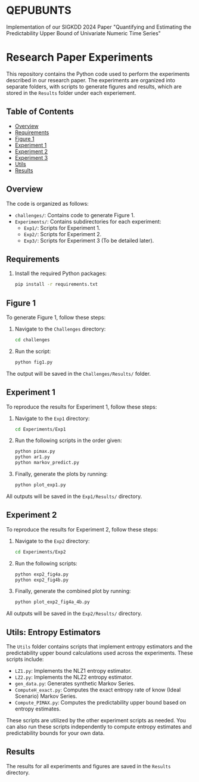 # QEPUBUNTS
Implementation of our SIGKDD 2024 Paper "Quantifying and Estimating the Predictability Upper Bound of Univariate Numeric Time Series"

# Research Paper Experiments

This repository contains the Python code used to perform the experiments described in our research paper. The experiments are organized into separate folders, with scripts to generate figures and results, which are stored in the `Results` folder under each experiement.

## Table of Contents

- [Overview](#overview)
- [Requirements](#requirements)
- [Figure 1](#figure-1)
- [Experiment 1](#experiment-1)
- [Experiment 2](#experiment-2)
- [Experiment 3](#experiment-3)
- [Utils](#utils)
- [Results](#results)

## Overview

The code is organized as follows:

- `challenges/`: Contains code to generate Figure 1.
- `Experiments/`: Contains subdirectories for each experiment:
  - `Exp1/`: Scripts for Experiment 1.
  - `Exp2/`: Scripts for Experiment 2.
  - `Exp3/`: Scripts for Experiment 3 (To be detailed later).

## Requirements

1. Install the required Python packages:
    ```bash
    pip install -r requirements.txt
    ```

## Figure 1

To generate Figure 1, follow these steps:

1. Navigate to the `Challenges` directory:
    ```bash
    cd challenges
    ```

2. Run the script:
    ```bash
    python fig1.py
    ```

The output will be saved in the `Challenges/Results/` folder.

## Experiment 1

To reproduce the results for Experiment 1, follow these steps:

1. Navigate to the `Exp1` directory:
    ```bash
    cd Experiments/Exp1
    ```

2. Run the following scripts in the order given:
    ```bash
    python pimax.py
    python ar1.py
    python markov_predict.py
    ```

3. Finally, generate the plots by running:
    ```bash
    python plot_exp1.py
    ```

All outputs will be saved in the `Exp1/Results/` directory.

## Experiment 2

To reproduce the results for Experiment 2, follow these steps:

1. Navigate to the `Exp2` directory:
    ```bash
    cd Experiments/Exp2
    ```

2. Run the following scripts:
    ```bash
    python exp2_fig4a.py
    python exp2_fig4b.py
    ```

3. Finally, generate the combined plot by running:
    ```bash
    python plot_exp2_fig4a_4b.py
    ```

All outputs will be saved in the `Exp2/Results/` directory.


## Utils: Entropy Estimators

The `Utils` folder contains scripts that implement entropy estimators and the predictability upper bound calculations used across the experiments. These scripts include:

- `LZ1.py`: Implements the NLZ1 entropy estimator.
- `LZ2.py`: Implements the NLZ2 entropy estimator.
- `gen_data.py`: Generates synthetic Markov Series.
- `ComputeH_exact.py`: Computes the exact entropy rate of know (Ideal Scenario) Markov Series.
- `Compute_PIMAX.py`: Computes the predictability upper bound based on entropy estimates.

These scripts are utilized by the other experiment scripts as needed. You can also run these scripts independently to compute entropy estimates and predictability bounds for your own data.
## Results

The results for all experiments and figures are saved in the `Results` directory.

